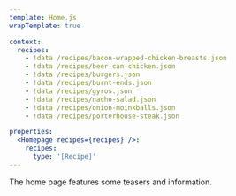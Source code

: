 ```yaml
---
template: Home.js
wrapTemplate: true

context:
  recipes:
    - !data /recipes/bacon-wrapped-chicken-breasts.json
    - !data /recipes/beer-can-chicken.json
    - !data /recipes/burgers.json
    - !data /recipes/burnt-ends.json
    - !data /recipes/gyros.json
    - !data /recipes/nacho-salad.json
    - !data /recipes/onion-moinkballs.json
    - !data /recipes/porterhouse-steak.json

properties:
  <Homepage recipes={recipes} />:
    recipes:
      type: '[Recipe]'
---
```

The home page features some teasers and information.
